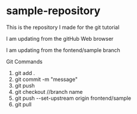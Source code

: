 # sample-repository

This is the repository I made for the git tutorial

I am updating from the gitHub Web browser

I am updating from the fontend/sample branch

Git Commands

1. git add .
2. git commit -m "message"
3. git push
4. git checkout //branch name
5. git push --set-upstream origin frontend/sample
6. git pull
